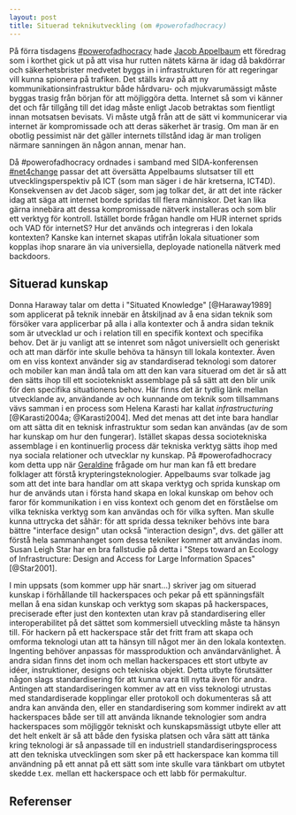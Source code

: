 ```yaml
---
layout: post
title: Situerad teknikutveckling (om #powerofadhocracy)
---
```

På förra tisdagens [#powerofadhocracy](http://powerofadhocracy.org/index.html) hade [Jacob Appelbaum](https://secure.wikimedia.org/wikipedia/en/wiki/Jacob_Appelbaum) ett föredrag som i korthet gick ut på att visa hur rutten nätets kärna är idag då bakdörrar och säkerhetsbrister medvetet byggs in i infrastrukturen för att regeringar vill kunna spionera på trafiken. Det ställs krav på att ny kommunikationsinfrastruktur både hårdvaru- och mjukvarumässigt måste byggas trasig från början för att möjliggöra detta. Internet så som vi känner det och får tillgång till det idag måste enligt Jacob betraktas som fientligt innan motsatsen bevisats. Vi måste utgå från att de sätt vi kommunicerar via internet är kompromissade och att deras säkerhet är trasig. Om man är en obotlig pessimist när det gäller internets tillstånd idag är man troligen närmare sanningen än någon annan, menar han.

Då #powerofadhocracy ordnades i samband med SIDA-konferensen [#net4change](https://twitter.com/#!/search/net4change) passar det att översätta Appelbaums slutsatser till ett utvecklingsperspektiv på ICT (som man säger i de här kretserna, ICT4D). Konsekvensen av det Jacob säger, som jag tolkar det, är att det inte räcker idag att säga att internet borde spridas till flera människor. Det kan lika gärna innebära att dessa kompromissade nätverk installeras och som blir ett verktyg för kontroll. Istället borde frågan handle om HUR internet sprids och VAD för internetS? Hur det används och integreras i den lokala kontexten? Kanske kan internet skapas utifrån lokala situationer som kopplas ihop snarare än via universiella, deployade nationella nätverk med backdoors. 

## Situerad kunskap

Donna Haraway talar om detta i "Situated Knowledge" [@Haraway1989] som applicerat på teknik innebär en åtskiljnad av å ena sidan teknik som försöker vara applicerbar på alla i alla kontexter och å andra sidan teknik som är utvecklad ur och i relation till en specifik kontext och specifika behov. Det är ju vanligt att se intenret som något universiellt och generiskt och att man därför inte skulle behöva ta hänsyn till lokala kontexter. Även om en viss kontext använder sig av standardiserad teknologi som datorer och mobiler kan man ändå tala om att den kan vara situerad om det är så att den sätts ihop till ett sociotekniskt assemblage på så sätt att den blir unik för den specifika situationens behov. Här finns det är tydlig länk mellan utvecklande av, användande av och kunnande om teknik som tillsammans vävs samman i en process som Helena Karasti har kallat *infrastructuring* [@Karasti2004a; @Karasti2004]. Med det menas att det inte bara handlar om att sätta dit en teknisk infrastruktur som sedan kan användas (av de som har kunskap om hur den fungerar). Istället skapas dessa sociotekniska assemblage i en kontinuerlig process där tekniska verktyg sätts ihop med nya sociala relationer och utvecklar ny kunskap. På #powerofadhocracy kom detta upp när [Geraldine](http://www.simple-mechanisms.com/) frågade om hur man kan få ett bredare folklager att förstå krypteringsteknologier. Appelbaums svar tolkade jag som att det inte bara handlar om att skapa verktyg och sprida kunskap om hur de används utan i första hand skapa en lokal kunskap om behov och faror för kommunikation i en viss kontext och genom det en förståelse om vilka tekniska verktyg som kan användas och för vilka syften. Man skulle kunna uttrycka det såhär: för att sprida dessa tekniker behövs inte bara bättre "interface design" utan också "interaction design", dvs. det gäller att förstå hela sammanhanget som dessa tekniker kommer att användas inom. Susan Leigh Star har en bra fallstudie på detta i "Steps toward an Ecology of Infrastructure: Design and Access for Large Information Spaces" [@Star2001].

I min uppsats (som kommer upp här snart...) skriver jag om situerad kunskap i förhållande till hackerspaces och pekar på ett spänningsfält mellan å ena sidan kunskap och verktyg som skapas på hackerspaces, preciserade efter just den kontexten utan krav på standardisering eller interoperabilitet på det sättet som kommersiell utveckling måste ta hänsyn till. För hackern på ett hackerspace står det fritt fram att skapa och omforma teknologi utan att ta hänsyn till något mer än den lokala kontexten. Ingenting behöver anpassas för massproduktion och användarvänlighet. Å andra sidan finns det inom och mellan hackerspaces ett stort utbyte av idéer, instruktioner, designs och tekniska objekt. Detta utbyte förutsätter någon slags standardisering för att kunna vara till nytta även för andra. Antingen att standardiseringen kommer av att en viss teknologi utrustas med standardiserade kopplingar eller protokoll och dokumenteras så att andra kan använda den, eller en standardisering som kommer indirekt av att hackerspaces både ser till att använda liknande teknologier som andra hackerspaces som möjliggör tekniskt och kunskapsmässigt utbyte eller att det helt enkelt är så att både den fysiska platsen och våra sätt att tänka kring teknologi är så anpassade till en industriell standardiseringsprocess att den tekniska utvecklingen som sker på ett hackerspace kan komma till användning på ett annat på ett sätt som inte skulle vara tänkbart om utbytet skedde t.ex. mellan ett hackerspace och ett labb för permakultur.

## Referenser
